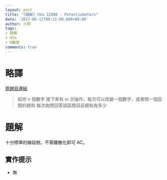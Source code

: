 ```yaml
---
layout: post
title: "[題解] UVa 12086 - Potentiometers"
date: '2017-06-11T00:11:00.000+09:00'
author: 沙耶
tags:
- 題解
- UVa
- D難度
comments: true
---
```


# 略譯

[原題目連結](https://uva.onlinejudge.org/index.php?option=com_onlinejudge&Itemid=8&page=show_problem&category=24&problem=3238)

> 給你 n 個數字
接下來有 m 次操作，每次可以改變一個數字，或者問一個區間的總和
每次詢問回答該區間目前總和為多少

# 題解

十分標準的線段樹。不需離散化即可 AC。

## 實作提示

- 無